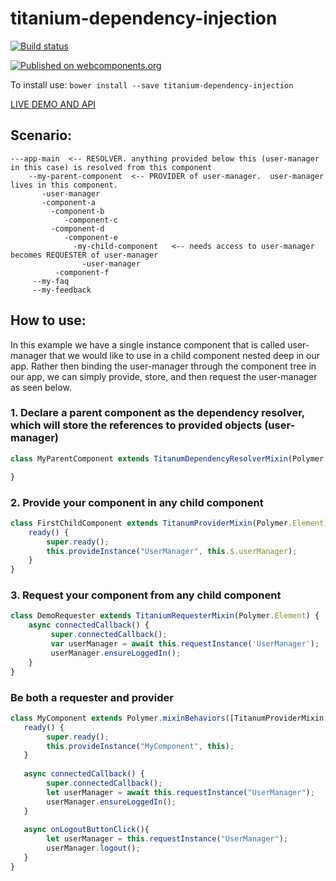 # titanium-dependency-injection

[![Build status](https://ci.appveyor.com/api/projects/status/6r2d4l28kui8a1xu/branch/master?svg=true)](https://ci.appveyor.com/project/aarondrabeck/titanium-dependency-injection/branch/master)

[![Published on webcomponents.org](https://img.shields.io/badge/webcomponents.org-published-blue.svg)](https://www.webcomponents.org/element/LssPolymerElements/titanium-dependency-injection)

To install use: `bower install --save titanium-dependency-injection`

[ LIVE DEMO AND API ](https://www.webcomponents.org/element/LssPolymerElements/titanium-dependency-injection)




## Scenario:

```
---app-main  <-- RESOLVER. anything provided below this (user-manager in this case) is resolved from this component
    --my-parent-component  <-- PROVIDER of user-manager.  user-manager lives in this component.
       -user-manager
       -component-a      
         -component-b
            -component-c
         -component-d
            -component-e
              -my-child-component   <-- needs access to user-manager becomes REQUESTER of user-manager
                -user-manager  
          -component-f
     --my-faq
     --my-feedback
```
       
## How to use:

In this example we have a single instance component that is called user-manager that we would like to use in a child component nested deep in our app.  Rather then binding the user-manager through the component tree in our app, we can simply provide, store, and then request the user-manager as seen below. 

### 1. Declare a parent component as the dependency resolver, which will store the references to provided objects (user-manager)
```typescript
class MyParentComponent extends TitanumDependencyResolverMixin(Polymer.Element) {

}
```


### 2. Provide your component in any child component
```typescript
class FirstChildComponent extends TitanumProviderMixin(Polymer.Element) {
    ready() {
        super.ready();    
        this.provideInstance("UserManager", this.$.userManager);
    }
}
```


### 3. Request your component from any child component
```typescript
class DemoRequester extends TitaniumRequesterMixin(Polymer.Element) {
    async connectedCallback() {
         super.connectedCallback();
         var userManager = await this.requestInstance('UserManager');
         userManager.ensureLoggedIn();
    }
}
```


### Be both a requester and provider
```typescript
class MyComponent extends Polymer.mixinBehaviors([TitanumProviderMixin,TitaniumRequesterMixin],Polymer.Element) {
   ready() {
        super.ready();    
        this.provideInstance("MyComponent", this);
   }
   
   async connectedCallback() {
        super.connectedCallback();
        let userManager = await this.requestInstance("UserManager");
        userManager.ensureLoggedIn();
   }
   
   async onLogoutButtonClick(){
        let userManager = this.requestInstance("UserManager");
        userManager.logout();
   }
}
```
